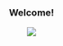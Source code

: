 <!-- markdownlint-disable MD033 MD041-->
<p align="center">
  <h3 align="center">Welcome!</h3>
</p>

<p align="center">
  <img src="https://readme-typing-svg.herokuapp.com?font=roboto&color=%2394A6B1EE&center=true&vCenter=true&width=700&lines=Hi!+I'm+JJ+and+I'm+a+Fullstack+Developer;I've+been+building+things+my+whole+life.;I+used++to+build+theater+sets%2C+and+now+I+build+Apps!;No+matter+what+I'm+building%2C+collaboration+is+at+the+heart+of+it.;What+should+we+build+next%3F)](https://git.io/typing-svg">
</p>

